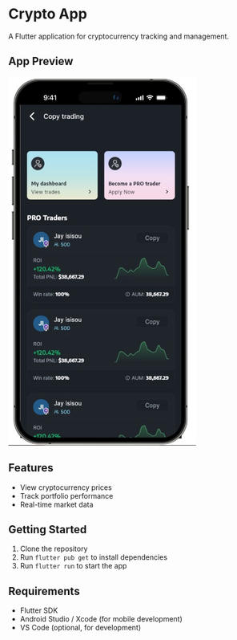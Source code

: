 # Crypto App

A Flutter application for cryptocurrency tracking and management.

## App Preview

![Crypto App Preview](assets/images/Crypto.jpeg)

## Features
- View cryptocurrency prices
- Track portfolio performance
- Real-time market data

## Getting Started

1. Clone the repository
2. Run `flutter pub get` to install dependencies
3. Run `flutter run` to start the app

## Requirements
- Flutter SDK
- Android Studio / Xcode (for mobile development)
- VS Code (optional, for development)
